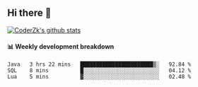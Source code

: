## Hi there 👋

[![CoderZk's github stats](https://github-readme-stats.vercel.app/api?username=zhoukuo123&show_icons=true&count_private=true)](https://github.com/anuraghazra/github-readme-stats)

#### :bar_chart: Weekly development breakdown

<!--START_SECTION:waka-->
```text
Java   3 hrs 22 mins   ███████████████████████▒░   92.84 % 
SQL    8 mins          █░░░░░░░░░░░░░░░░░░░░░░░░   04.12 % 
Lua    5 mins          ▓░░░░░░░░░░░░░░░░░░░░░░░░   02.48 % 
```
<!--END_SECTION:waka-->
